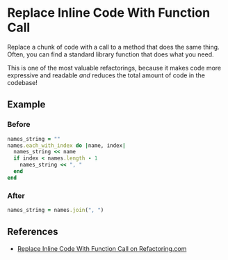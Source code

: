 # Replace Inline Code With Function Call

Replace a chunk of code with a call to a method that does
the same thing. Often, you can find a standard library
function that does what you need.

This is one of the most valuable refactorings, because it
makes code more expressive and readable *and* reduces the
total amount of code in the codebase!

## Example

### Before

```ruby
names_string = ""
names.each_with_index do |name, index|
  names_string << name
  if index < names.length - 1
    names_string << ", "
  end
end
```

### After

```ruby
names_string = names.join(", ")
```

## References

- [Replace Inline Code With Function Call on Refactoring.com](https://refactoring.com/catalog/replaceInlineCodeWithFunctionCall.html)
